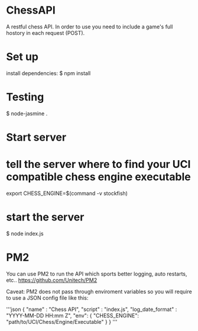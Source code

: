 ChessAPI
========

A restful chess API. In order to use you need to include a game's full hostory in each request (POST).


Set up
=========

install dependencies:
$ npm install



Testing
=========

$ node-jasmine . 


Start server
==========

# tell the server where to find your UCI compatible chess engine executable
export CHESS_ENGINE=$(command -v stockfish)

# start the server
$ node index.js

PM2 
=========

You can use PM2 to run the API which sports better logging, auto restarts, etc.. 
https://github.com/Unitech/PM2

Caveat: PM2 does not pass through enviroment variables so you will require to use a JSON config file like this:

'''json
{
    "name"        : "Chess API",
    "script"      : "index.js",
    "log_date_format"  : "YYYY-MM-DD HH:mm Z",
    "env": {
        "CHESS_ENGINE": "path/to/UCI/Chess/Engine/Executable"
    }
}
'''
